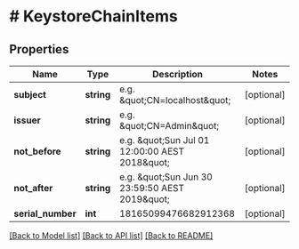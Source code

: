 # # KeystoreChainItems

## Properties

Name | Type | Description | Notes
------------ | ------------- | ------------- | -------------
**subject** | **string** | e.g. \&quot;CN&#x3D;localhost\&quot; | [optional]
**issuer** | **string** | e.g. \&quot;CN&#x3D;Admin\&quot; | [optional]
**not_before** | **string** | e.g. \&quot;Sun Jul 01 12:00:00 AEST 2018\&quot; | [optional]
**not_after** | **string** | e.g. \&quot;Sun Jun 30 23:59:50 AEST 2019\&quot; | [optional]
**serial_number** | **int** | 18165099476682912368 | [optional]

[[Back to Model list]](../../README.md#models) [[Back to API list]](../../README.md#endpoints) [[Back to README]](../../README.md)
